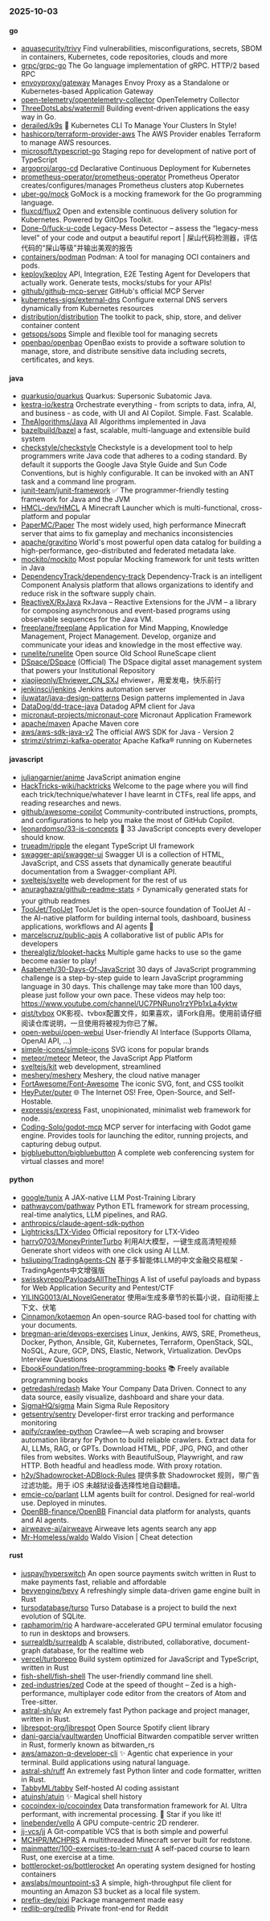 ### 2025-10-03

#### go
* [aquasecurity/trivy](https://github.com/aquasecurity/trivy) Find vulnerabilities, misconfigurations, secrets, SBOM in containers, Kubernetes, code repositories, clouds and more
* [grpc/grpc-go](https://github.com/grpc/grpc-go) The Go language implementation of gRPC. HTTP/2 based RPC
* [envoyproxy/gateway](https://github.com/envoyproxy/gateway) Manages Envoy Proxy as a Standalone or Kubernetes-based Application Gateway
* [open-telemetry/opentelemetry-collector](https://github.com/open-telemetry/opentelemetry-collector) OpenTelemetry Collector
* [ThreeDotsLabs/watermill](https://github.com/ThreeDotsLabs/watermill) Building event-driven applications the easy way in Go.
* [derailed/k9s](https://github.com/derailed/k9s) 🐶 Kubernetes CLI To Manage Your Clusters In Style!
* [hashicorp/terraform-provider-aws](https://github.com/hashicorp/terraform-provider-aws) The AWS Provider enables Terraform to manage AWS resources.
* [microsoft/typescript-go](https://github.com/microsoft/typescript-go) Staging repo for development of native port of TypeScript
* [argoproj/argo-cd](https://github.com/argoproj/argo-cd) Declarative Continuous Deployment for Kubernetes
* [prometheus-operator/prometheus-operator](https://github.com/prometheus-operator/prometheus-operator) Prometheus Operator creates/configures/manages Prometheus clusters atop Kubernetes
* [uber-go/mock](https://github.com/uber-go/mock) GoMock is a mocking framework for the Go programming language.
* [fluxcd/flux2](https://github.com/fluxcd/flux2) Open and extensible continuous delivery solution for Kubernetes. Powered by GitOps Toolkit.
* [Done-0/fuck-u-code](https://github.com/Done-0/fuck-u-code) Legacy-Mess Detector – assess the “legacy-mess level” of your code and output a beautiful report | 屎山代码检测器，评估代码的“屎山等级”并输出美观的报告
* [containers/podman](https://github.com/containers/podman) Podman: A tool for managing OCI containers and pods.
* [keploy/keploy](https://github.com/keploy/keploy) API, Integration, E2E Testing Agent for Developers that actually work. Generate tests, mocks/stubs for your APIs!
* [github/github-mcp-server](https://github.com/github/github-mcp-server) GitHub's official MCP Server
* [kubernetes-sigs/external-dns](https://github.com/kubernetes-sigs/external-dns) Configure external DNS servers dynamically from Kubernetes resources
* [distribution/distribution](https://github.com/distribution/distribution) The toolkit to pack, ship, store, and deliver container content
* [getsops/sops](https://github.com/getsops/sops) Simple and flexible tool for managing secrets
* [openbao/openbao](https://github.com/openbao/openbao) OpenBao exists to provide a software solution to manage, store, and distribute sensitive data including secrets, certificates, and keys.

#### java
* [quarkusio/quarkus](https://github.com/quarkusio/quarkus) Quarkus: Supersonic Subatomic Java.
* [kestra-io/kestra](https://github.com/kestra-io/kestra) Orchestrate everything - from scripts to data, infra, AI, and business - as code, with UI and AI Copilot. Simple. Fast. Scalable.
* [TheAlgorithms/Java](https://github.com/TheAlgorithms/Java) All Algorithms implemented in Java
* [bazelbuild/bazel](https://github.com/bazelbuild/bazel) a fast, scalable, multi-language and extensible build system
* [checkstyle/checkstyle](https://github.com/checkstyle/checkstyle) Checkstyle is a development tool to help programmers write Java code that adheres to a coding standard. By default it supports the Google Java Style Guide and Sun Code Conventions, but is highly configurable. It can be invoked with an ANT task and a command line program.
* [junit-team/junit-framework](https://github.com/junit-team/junit-framework) ✅ The programmer-friendly testing framework for Java and the JVM
* [HMCL-dev/HMCL](https://github.com/HMCL-dev/HMCL) A Minecraft Launcher which is multi-functional, cross-platform and popular
* [PaperMC/Paper](https://github.com/PaperMC/Paper) The most widely used, high performance Minecraft server that aims to fix gameplay and mechanics inconsistencies
* [apache/gravitino](https://github.com/apache/gravitino) World's most powerful open data catalog for building a high-performance, geo-distributed and federated metadata lake.
* [mockito/mockito](https://github.com/mockito/mockito) Most popular Mocking framework for unit tests written in Java
* [DependencyTrack/dependency-track](https://github.com/DependencyTrack/dependency-track) Dependency-Track is an intelligent Component Analysis platform that allows organizations to identify and reduce risk in the software supply chain.
* [ReactiveX/RxJava](https://github.com/ReactiveX/RxJava) RxJava – Reactive Extensions for the JVM – a library for composing asynchronous and event-based programs using observable sequences for the Java VM.
* [freeplane/freeplane](https://github.com/freeplane/freeplane) Application for Mind Mapping, Knowledge Management, Project Management. Develop, organize and communicate your ideas and knowledge in the most effective way.
* [runelite/runelite](https://github.com/runelite/runelite) Open source Old School RuneScape client
* [DSpace/DSpace](https://github.com/DSpace/DSpace) (Official) The DSpace digital asset management system that powers your Institutional Repository
* [xiaojieonly/Ehviewer_CN_SXJ](https://github.com/xiaojieonly/Ehviewer_CN_SXJ) ehviewer，用爱发电，快乐前行
* [jenkinsci/jenkins](https://github.com/jenkinsci/jenkins) Jenkins automation server
* [iluwatar/java-design-patterns](https://github.com/iluwatar/java-design-patterns) Design patterns implemented in Java
* [DataDog/dd-trace-java](https://github.com/DataDog/dd-trace-java) Datadog APM client for Java
* [micronaut-projects/micronaut-core](https://github.com/micronaut-projects/micronaut-core) Micronaut Application Framework
* [apache/maven](https://github.com/apache/maven) Apache Maven core
* [aws/aws-sdk-java-v2](https://github.com/aws/aws-sdk-java-v2) The official AWS SDK for Java - Version 2
* [strimzi/strimzi-kafka-operator](https://github.com/strimzi/strimzi-kafka-operator) Apache Kafka® running on Kubernetes

#### javascript
* [juliangarnier/anime](https://github.com/juliangarnier/anime) JavaScript animation engine
* [HackTricks-wiki/hacktricks](https://github.com/HackTricks-wiki/hacktricks) Welcome to the page where you will find each trick/technique/whatever I have learnt in CTFs, real life apps, and reading researches and news.
* [github/awesome-copilot](https://github.com/github/awesome-copilot) Community-contributed instructions, prompts, and configurations to help you make the most of GitHub Copilot.
* [leonardomso/33-js-concepts](https://github.com/leonardomso/33-js-concepts) 📜 33 JavaScript concepts every developer should know.
* [trueadm/ripple](https://github.com/trueadm/ripple) the elegant TypeScript UI framework
* [swagger-api/swagger-ui](https://github.com/swagger-api/swagger-ui) Swagger UI is a collection of HTML, JavaScript, and CSS assets that dynamically generate beautiful documentation from a Swagger-compliant API.
* [sveltejs/svelte](https://github.com/sveltejs/svelte) web development for the rest of us
* [anuraghazra/github-readme-stats](https://github.com/anuraghazra/github-readme-stats) ⚡ Dynamically generated stats for your github readmes
* [ToolJet/ToolJet](https://github.com/ToolJet/ToolJet) ToolJet is the open-source foundation of ToolJet AI - the AI-native platform for building internal tools, dashboard, business applications, workflows and AI agents 🚀
* [marcelscruz/public-apis](https://github.com/marcelscruz/public-apis) A collaborative list of public APIs for developers
* [therealgliz/blooket-hacks](https://github.com/therealgliz/blooket-hacks) Multiple game hacks to use so the game become easier to play!
* [Asabeneh/30-Days-Of-JavaScript](https://github.com/Asabeneh/30-Days-Of-JavaScript) 30 days of JavaScript programming challenge is a step-by-step guide to learn JavaScript programming language in 30 days. This challenge may take more than 100 days, please just follow your own pace. These videos may help too: https://www.youtube.com/channel/UC7PNRuno1rzYPb1xLa4yktw
* [qist/tvbox](https://github.com/qist/tvbox) OK影视、tvbox配置文件，如果喜欢，请Fork自用。使用前请仔细阅读仓库说明，一旦使用将被视为你已了解。
* [open-webui/open-webui](https://github.com/open-webui/open-webui) User-friendly AI Interface (Supports Ollama, OpenAI API, ...)
* [simple-icons/simple-icons](https://github.com/simple-icons/simple-icons) SVG icons for popular brands
* [meteor/meteor](https://github.com/meteor/meteor) Meteor, the JavaScript App Platform
* [sveltejs/kit](https://github.com/sveltejs/kit) web development, streamlined
* [meshery/meshery](https://github.com/meshery/meshery) Meshery, the cloud native manager
* [FortAwesome/Font-Awesome](https://github.com/FortAwesome/Font-Awesome) The iconic SVG, font, and CSS toolkit
* [HeyPuter/puter](https://github.com/HeyPuter/puter) 🌐 The Internet OS! Free, Open-Source, and Self-Hostable.
* [expressjs/express](https://github.com/expressjs/express) Fast, unopinionated, minimalist web framework for node.
* [Coding-Solo/godot-mcp](https://github.com/Coding-Solo/godot-mcp) MCP server for interfacing with Godot game engine. Provides tools for launching the editor, running projects, and capturing debug output.
* [bigbluebutton/bigbluebutton](https://github.com/bigbluebutton/bigbluebutton) A complete web conferencing system for virtual classes and more!

#### python
* [google/tunix](https://github.com/google/tunix) A JAX-native LLM Post-Training Library
* [pathwaycom/pathway](https://github.com/pathwaycom/pathway) Python ETL framework for stream processing, real-time analytics, LLM pipelines, and RAG.
* [anthropics/claude-agent-sdk-python](https://github.com/anthropics/claude-agent-sdk-python)
* [Lightricks/LTX-Video](https://github.com/Lightricks/LTX-Video) Official repository for LTX-Video
* [harry0703/MoneyPrinterTurbo](https://github.com/harry0703/MoneyPrinterTurbo) 利用AI大模型，一键生成高清短视频 Generate short videos with one click using AI LLM.
* [hsliuping/TradingAgents-CN](https://github.com/hsliuping/TradingAgents-CN) 基于多智能体LLM的中文金融交易框架 - TradingAgents中文增强版
* [swisskyrepo/PayloadsAllTheThings](https://github.com/swisskyrepo/PayloadsAllTheThings) A list of useful payloads and bypass for Web Application Security and Pentest/CTF
* [YILING0013/AI_NovelGenerator](https://github.com/YILING0013/AI_NovelGenerator) 使用ai生成多章节的长篇小说，自动衔接上下文、伏笔
* [Cinnamon/kotaemon](https://github.com/Cinnamon/kotaemon) An open-source RAG-based tool for chatting with your documents.
* [bregman-arie/devops-exercises](https://github.com/bregman-arie/devops-exercises) Linux, Jenkins, AWS, SRE, Prometheus, Docker, Python, Ansible, Git, Kubernetes, Terraform, OpenStack, SQL, NoSQL, Azure, GCP, DNS, Elastic, Network, Virtualization. DevOps Interview Questions
* [EbookFoundation/free-programming-books](https://github.com/EbookFoundation/free-programming-books) 📚 Freely available programming books
* [getredash/redash](https://github.com/getredash/redash) Make Your Company Data Driven. Connect to any data source, easily visualize, dashboard and share your data.
* [SigmaHQ/sigma](https://github.com/SigmaHQ/sigma) Main Sigma Rule Repository
* [getsentry/sentry](https://github.com/getsentry/sentry) Developer-first error tracking and performance monitoring
* [apify/crawlee-python](https://github.com/apify/crawlee-python) Crawlee—A web scraping and browser automation library for Python to build reliable crawlers. Extract data for AI, LLMs, RAG, or GPTs. Download HTML, PDF, JPG, PNG, and other files from websites. Works with BeautifulSoup, Playwright, and raw HTTP. Both headful and headless mode. With proxy rotation.
* [h2y/Shadowrocket-ADBlock-Rules](https://github.com/h2y/Shadowrocket-ADBlock-Rules) 提供多款 Shadowrocket 规则，带广告过滤功能。用于 iOS 未越狱设备选择性地自动翻墙。
* [emcie-co/parlant](https://github.com/emcie-co/parlant) LLM agents built for control. Designed for real-world use. Deployed in minutes.
* [OpenBB-finance/OpenBB](https://github.com/OpenBB-finance/OpenBB) Financial data platform for analysts, quants and AI agents.
* [airweave-ai/airweave](https://github.com/airweave-ai/airweave) Airweave lets agents search any app
* [Mr-Homeless/waldo](https://github.com/Mr-Homeless/waldo) Waldo Vision | Cheat detection

#### rust
* [juspay/hyperswitch](https://github.com/juspay/hyperswitch) An open source payments switch written in Rust to make payments fast, reliable and affordable
* [bevyengine/bevy](https://github.com/bevyengine/bevy) A refreshingly simple data-driven game engine built in Rust
* [tursodatabase/turso](https://github.com/tursodatabase/turso) Turso Database is a project to build the next evolution of SQLite.
* [raphamorim/rio](https://github.com/raphamorim/rio) A hardware-accelerated GPU terminal emulator focusing to run in desktops and browsers.
* [surrealdb/surrealdb](https://github.com/surrealdb/surrealdb) A scalable, distributed, collaborative, document-graph database, for the realtime web
* [vercel/turborepo](https://github.com/vercel/turborepo) Build system optimized for JavaScript and TypeScript, written in Rust
* [fish-shell/fish-shell](https://github.com/fish-shell/fish-shell) The user-friendly command line shell.
* [zed-industries/zed](https://github.com/zed-industries/zed) Code at the speed of thought – Zed is a high-performance, multiplayer code editor from the creators of Atom and Tree-sitter.
* [astral-sh/uv](https://github.com/astral-sh/uv) An extremely fast Python package and project manager, written in Rust.
* [librespot-org/librespot](https://github.com/librespot-org/librespot) Open Source Spotify client library
* [dani-garcia/vaultwarden](https://github.com/dani-garcia/vaultwarden) Unofficial Bitwarden compatible server written in Rust, formerly known as bitwarden_rs
* [aws/amazon-q-developer-cli](https://github.com/aws/amazon-q-developer-cli) ✨ Agentic chat experience in your terminal. Build applications using natural language.
* [astral-sh/ruff](https://github.com/astral-sh/ruff) An extremely fast Python linter and code formatter, written in Rust.
* [TabbyML/tabby](https://github.com/TabbyML/tabby) Self-hosted AI coding assistant
* [atuinsh/atuin](https://github.com/atuinsh/atuin) ✨ Magical shell history
* [cocoindex-io/cocoindex](https://github.com/cocoindex-io/cocoindex) Data transformation framework for AI. Ultra performant, with incremental processing. 🌟 Star if you like it!
* [linebender/vello](https://github.com/linebender/vello) A GPU compute-centric 2D renderer.
* [jj-vcs/jj](https://github.com/jj-vcs/jj) A Git-compatible VCS that is both simple and powerful
* [MCHPR/MCHPRS](https://github.com/MCHPR/MCHPRS) A multithreaded Minecraft server built for redstone.
* [mainmatter/100-exercises-to-learn-rust](https://github.com/mainmatter/100-exercises-to-learn-rust) A self-paced course to learn Rust, one exercise at a time.
* [bottlerocket-os/bottlerocket](https://github.com/bottlerocket-os/bottlerocket) An operating system designed for hosting containers
* [awslabs/mountpoint-s3](https://github.com/awslabs/mountpoint-s3) A simple, high-throughput file client for mounting an Amazon S3 bucket as a local file system.
* [prefix-dev/pixi](https://github.com/prefix-dev/pixi) Package management made easy
* [redlib-org/redlib](https://github.com/redlib-org/redlib) Private front-end for Reddit
